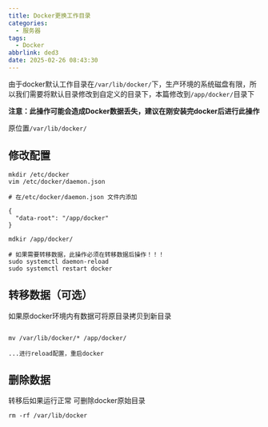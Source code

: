 ```yaml
---
title: Docker更换工作目录
categories:
  - 服务器
tags:
  - Docker
abbrlink: ded3
date: 2025-02-26 08:43:30
---
```


由于docker默认工作目录在`/var/lib/docker/`下，生产环境的系统磁盘有限，所以我们需要将默认目录修改到自定义的目录下，本篇修改到`/app/docker/`目录下

**注意：此操作可能会造成Docker数据丢失，建议在刚安装完docker后进行此操作**

原位置`/var/lib/docker/`

## 修改配置

```shell
mkdir /etc/docker
vim /etc/docker/daemon.json

# 在/etc/docker/daemon.json 文件内添加

{
  "data-root": "/app/docker"
}

mdkir /app/docker/

# 如果需要转移数据，此操作必须在转移数据后操作！！！
sudo systemctl daemon-reload
sudo systemctl restart docker
```

## 转移数据（可选）

如果原docker环境内有数据可将原目录拷贝到新目录

```shell

mv /var/lib/docker/* /app/docker/

...进行reload配置，重启docker
```

## 删除数据

转移后如果运行正常 可删除docker原始目录

```shell
rm -rf /var/lib/docker
```
